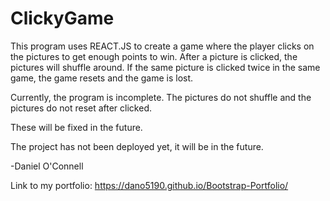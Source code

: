 # ClickyGame

This program uses REACT.JS to create a game where the player clicks on the pictures to get enough points to win.  After a picture is clicked, the pictures will shuffle around.  If the same picture is clicked twice in the same game, the game resets and the game is lost.

Currently, the program is incomplete.  The pictures do not shuffle and the pictures do not reset after clicked.

These will be fixed in the future.

The project has not been deployed yet, it will be in the future.

-Daniel O'Connell

Link to my portfolio: https://dano5190.github.io/Bootstrap-Portfolio/

